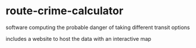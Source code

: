 # route-crime-calculator
software computing the probable danger of taking different transit options

includes a website to host the data with an interactive map
